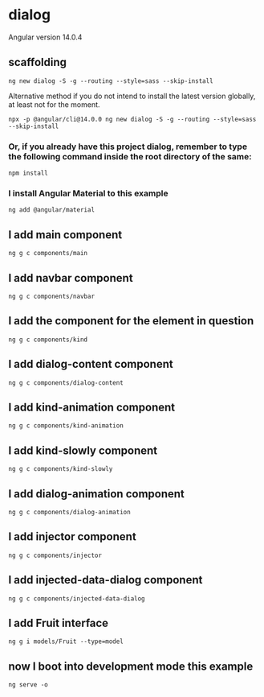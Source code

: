 # dialog

Angular version 14.0.4

## scaffolding

```shell
ng new dialog -S -g --routing --style=sass --skip-install
```

Alternative method if you do not intend to install the latest version globally, at least not for the moment.

```shell
npx -p @angular/cli@14.0.0 ng new dialog -S -g --routing --style=sass --skip-install
```

### Or, if you already have this project dialog, remember to type the following command inside the root directory of the same:

```shell
npm install
```

### I install Angular Material to this example

```shell
ng add @angular/material
```

## I add main component

```shell
ng g c components/main
```

## I add navbar component

```shell
ng g c components/navbar
```

## I add the component for the element in question

```shell
ng g c components/kind
```

## I add dialog-content component

```shell
ng g c components/dialog-content
```

## I add kind-animation component

```shell
ng g c components/kind-animation
```

## I add kind-slowly component

```shell
ng g c components/kind-slowly
```

## I add dialog-animation component

```shell
ng g c components/dialog-animation
```

## I add injector component

```shell
ng g c components/injector
```

## I add injected-data-dialog component

```shell
ng g c components/injected-data-dialog
```

## I add Fruit interface

```shell
ng g i models/Fruit --type=model
```

## now I boot into development mode this example

```shell
ng serve -o
```
